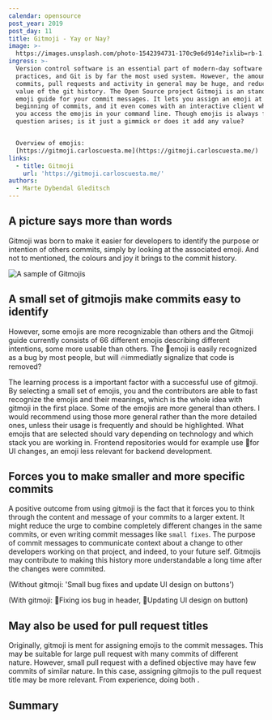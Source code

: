 ```yaml
---
calendar: opensource
post_year: 2019
post_day: 11
title: Gitmoji - Yay or Nay?
image: >-
  https://images.unsplash.com/photo-1542394731-170c9e6d914e?ixlib=rb-1.2.1&auto=format&fit=crop&w=3522&q=80
ingress: >-
  Version control software is an essential part of modern-day software developer
  practices, and Git is by far the most used system. However, the amount of
  commits, pull requests and activity in general may be huge, and reduce the
  value of the git history. The Open Source project Gitmoji is an standardized
  emoji guide for your commit messages. It lets you assign an emoji at the
  beginning of commits, and it even comes with an interactive client which lets
  you access the emojis in your command line. Though emojis is always fun, the
  question arises; is it just a gimmick or does it add any value? 


  Overview of emojis:
  [https://gitmoji.carloscuesta.me](https://gitmoji.carloscuesta.me/)
links:
  - title: Gitmoji
    url: 'https://gitmoji.carloscuesta.me/'
authors:
  - Marte Dybendal Gleditsch
---
```

## A picture says more than words

Gitmoji was born to make it easier for developers to identify the purpose or intention of others commits, simply by looking at the associated emoji. And not to mentioned, the colours and joy it brings to the commit history. 

![](/assets/skjermbilde-2019-12-04-kl.-16.07.04.png "A sample of Gitmojis")

## A small set of gitmojis make commits easy to identify

However, some emojis are more recognizable than others and the Gitmoji guide currently consists of 66 different emojis describing different intentions, some more usable than others. The 🐛emoji is easily recognized as a bug by most people, but will 🔥immediatly signalize that code is removed? 

The learning process is a important factor with a successful use of gitmoji. By selecting a small set of emojis, you and the contributors are able to fast recognize the emojis and their meanings, which is the whole idea with gitmoji in the first place. Some of the emojis are more general than others. I would recommend using those more general rather than the more detailed ones, unless their usage is frequently and should be highlighted. What emojis that are selected should vary depending on technology and which stack you are working in. Frontend repositories would for example use 💄for UI changes, an emoji less relevant for backend development. 

## Forces you to make smaller and more specific commits

A positive outcome from using gitmoji is the fact that it forces you to think through the content and message of your commits to a larger extent. It might reduce the urge to combine completely different changes in the same commits, or even writing commit messages like `small fixes`. The purpose of commit messages to communicate context about a change to other developers working on that project, and indeed, to your future self. Gitmojis may contribute to making this history more understandable a long time after the changes were commited.

<Lag bilder>

(Without gitmoji: 'Small bug fixes and update UI design on buttons')

(With gitmoji: 🐛Fixing ios bug in header, 💄Updating UI design on button)

## May also be used for pull request titles

Originally, gitmoji is ment for assigning emojis to the commit messages. This may be suitable for large pull request with many commits of different nature. However, small pull request with a defined objective may have few commits of similar nature. In this case, assigning gitmojis to the pull request title may be more relevant. From experience, doing both  <skriv mer her>.

## Summary

<Oppsummering>
